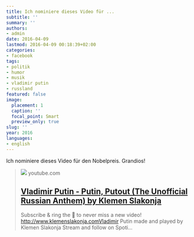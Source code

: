 ```yaml
---
title: Ich nominiere dieses Video für ...
subtitle: ''
summary: ''
authors:
- admin
date: 2016-04-09
lastmod: 2016-04-09 00:18:39+02:00
categories:
- facebook
tags:
- politik
- humor
- musik
- vladimir putin
- russland
featured: false
image:
  placement: 1
  caption: ''
  focal_point: Smart
  preview_only: true
slug: ''
year: 2016
languages:
- english
---
```


Ich nominiere dieses Video für den Nobelpreis. Grandios!
> [![](https://i.ytimg.com/vi/t-wFKNy0MZQ/maxresdefault.jpg)](https://www.youtube.com/watch?v=t-wFKNy0MZQ)
> youtube.com
> ## [Vladimir Putin - Putin, Putout (The Unofficial Russian Anthem) by Klemen Slakonja](https://www.youtube.com/watch?v=t-wFKNy0MZQ)
>
>Subscribe & ring the 🔔 to never miss a new video! http://www.klemenslakonja.comVladimir Putin made and played by Klemen Slakonja  Stream and follow on Spoti...